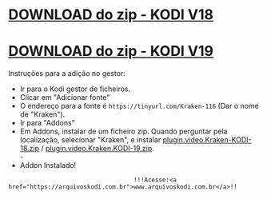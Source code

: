# <a href="plugin.video.Kraken-KODI-18.zip">DOWNLOAD do zip - KODI V18</a>
# <a href="plugin.video.Kraken.KODI-19.zip">DOWNLOAD do zip - KODI V19</a>


Instruções para a adição no gestor:


<p align="left">
  <ul>
    <li>Ir para o Kodi gestor de ficheiros.</li>
    <li>Clicar em "Adicionar fonte"</li>
    <li>O endereço para a fonte é <code>https://tinyurl.com/Kraken-116</code> (Dar o nome de "Kraken").</li>
    <li>Ir para "Addons"</li>
    <li>Em Addons, instalar de um ficheiro zip. Quando perguntar pela localização, selecionar "Kraken", e instalar <a href="plugin.video.Kraken-KODI-18.zip">plugin.video.Kraken-KODI-18.zip</a> / <a href="plugin.video.Kraken.KODI-19.zip">plugin.video.Kraken.KODI-19.zip</a>.</li>
    -
    <li>Addon Instalado!</li>
    
</ul>

                                       !!!Acesse:<a href="https://arquivoskodi.com.br">www.arquivoskodi.com.br</a>!!
                                       

</p>
